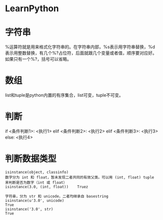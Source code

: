 # LearnPython

# 字符串
%运算符就是用来格式化字符串的。在字符串内部，%s表示用字符串替换，%d表示用整数替换，有几个%?占位符，后面就跟几个变量或者值，顺序要对应好。如果只有一个%?，括号可以省略。

# 数组
list和tuple是python内置的有序集合，list可变，tuple不可变。

# 判断
if <条件判断1>:
    <执行1>
elif <条件判断2>:
    <执行2>
elif <条件判断3>:
    <执行3>
else:
    <执行4>

# 判断数据类型  
	isinstance(object, classinfo)
	数字分为 int 和 float，暂未发现二者共同的有效父类。可以用 (int, float) tuple 来判断是否为数字（int 或 float）   
	isinstance(3.0, (int, float))    Truez

	字符串，分为 str 和 unicode，二者均继承自 basestring
	isinstance(u'3.0', unicode)
	True
	isinstance('3.0', str)
	True